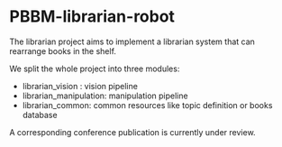# PBBM-librarian-robot 

The librarian project aims to implement a librarian system that can rearrange books in the shelf.

We split the whole project into three modules:

* librarian\_vision : vision pipeline
* librarian\_manipulation: manipulation pipeline
* librarian\_common: common resources like topic definition or books database

A corresponding conference publication is currently under review.
